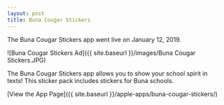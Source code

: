 ```yaml
---
layout: post
title: Buna Cougar Stickers
---
```


The Buna Cougar Stickers app went live on January 12, 2019.

![Buna Cougar Stickers Ad]({{ site.baseurl }}/images/Buna Cougar Stickers.JPG)

The Buna Cougar Stickers app allows you to show your school spirit in texts! This sticker pack includes stickers for Buna schools.

[View the App Page]({{ site.baseurl }}/apple-apps/buna-cougar-stickers/)

